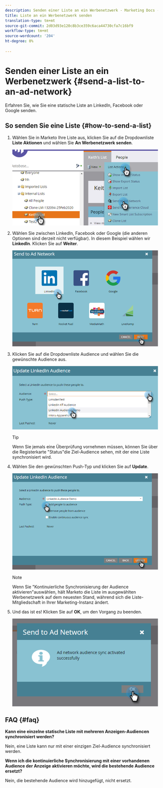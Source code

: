 ```yaml
---
description: Senden einer Liste an ein Werbenetzwerk - Marketing Docs - Produktdokumentation
title: Liste an ein Werbenetzwerk senden
translation-type: tm+mt
source-git-commit: 2d03d93e120c8b3ce359c6aca44730cfa7c16bf9
workflow-type: tm+mt
source-wordcount: '204'
ht-degree: 0%

---
```



# Senden einer Liste an ein Werbenetzwerk {#send-a-list-to-an-ad-network}

Erfahren Sie, wie Sie eine statische Liste an LinkedIn, Facebook oder Google senden.

## So senden Sie eine Liste {#how-to-send-a-list}

1. Wählen Sie in Marketo Ihre Liste aus, klicken Sie auf die Dropdownliste **Liste Aktionen** und wählen Sie **An Werbenetzwerk senden**.

   ![](assets/send-a-list-to-an-ad-network-1.png)

1. Wählen Sie zwischen LinkedIn, Facebook oder Google (die anderen Optionen sind derzeit nicht verfügbar). In diesem Beispiel wählen wir **LinkedIn**. Klicken Sie auf **Weiter**.

   ![](assets/send-a-list-to-an-ad-network-2.png)

1. Klicken Sie auf die Dropdownliste Audience und wählen Sie die gewünschte Audience aus.

   ![](assets/send-a-list-to-an-ad-network-3.png)

   >[!TIP]
   >
   >Wenn Sie jemals eine Überprüfung vornehmen müssen, können Sie über die Registerkarte &quot;Status&quot;die Ziel-Audience sehen, mit der eine Liste synchronisiert wird.

1. Wählen Sie den gewünschten Push-Typ und klicken Sie auf **Update**.

   ![](assets/send-a-list-to-an-ad-network-4.png)

   >[!NOTE]
   >
   >Wenn Sie &quot;Kontinuierliche Synchronisierung der Audience aktivieren&quot;auswählen, hält Marketo die Liste im ausgewählten Werbenetzwerk auf dem neuesten Stand, während sich die Liste-Mitgliedschaft in Ihrer Marketing-Instanz ändert.

1. Und das ist es! Klicken Sie auf **OK**, um den Vorgang zu beenden.

   ![](assets/send-a-list-to-an-ad-network-5.png)

## FAQ {#faq}

**Kann eine einzelne statische Liste mit mehreren Anzeigen-Audiencen synchronisiert werden?**

Nein, eine Liste kann nur mit einer einzigen Ziel-Audience synchronisiert werden.

**Wenn ich die kontinuierliche Synchronisierung mit einer vorhandenen Audience der Anzeige aktivieren möchte, wird die bestehende Audience ersetzt?**

Nein, die bestehende Audience wird hinzugefügt, nicht ersetzt.
